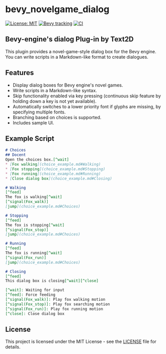 # bevy_novelgame_dialog
[![License: MIT](https://img.shields.io/badge/License-MIT-yellow.svg)](https://opensource.org/licenses/MIT)
[![Bevy tracking](https://img.shields.io/badge/Bevy%20tracking-v0.14-lightblue)](https://github.com/bevyengine/bevy/blob/main/docs/plugins_guidelines.md#main-branch-tracking)
[![CI](https://github.com/ruzo-ruzo/bevy_novelgame_dialog/actions/workflows/bevy_ci.yml/badge.svg)](https://github.com/ruzo-ruzo/bevy_novelgame_dialog/actions/workflows/bevy_ci.yml)

## Bevy-engine's dialog Plug-in by Text2D

This plugin provides a novel-game-style dialog box for the Bevy engine. You can write scripts in a Markdown-like format to create dialogues.

## Features
- Display dialog boxes for Bevy engine's novel games.
- Write scripts in a Markdown-like syntax.
- Skip functionality enabled via key pressing (continuous skip feature by holding down a key is not yet available).
- Automatically switches to a lower priority font if glyphs are missing, by specifying multiple fonts.
- Branching based on choices is supported.
- Includes sample UI.

## Example Script
```markdown
# Choices
## Docent
Open the choices box.[^wait]
* [Fox walking](choice_example.md#Walking)
* [Fox stopping](choice_example.md#Stopping)
* [Fox running](choice_example.md#Running)
* [Close dialog box](choice_example.md#Closing)

# Walking
[^feed]
The fox is walking[^wait]
[^signal(Fox_walk)]
[jump](choice_example.md#Choices)

# Stopping
[^feed]
The fox is stopping[^wait]
[^signal(Fox_stop)]
[jump](choice_example.md#Choices)

# Running
[^feed]
The fox is running[^wait]
[^signal(Fox_run)]
[jump](choice_example.md#Choices)

# Closing
[^feed]
This dialog box is closing[^wait][^close]

[^wait]: Waiting for input  
[^feed]: Force feeding
[^signal(Fox_walk)]: Play fox walking motion  
[^signal(Fox_stop)]: Play fox searching motion  
[^signal(Fox_run)]: Play fox running motion  
[^close]: Close dialog box
```

## License
This project is licensed under the MIT License - see the [LICENSE](LICENSE) file for details.
